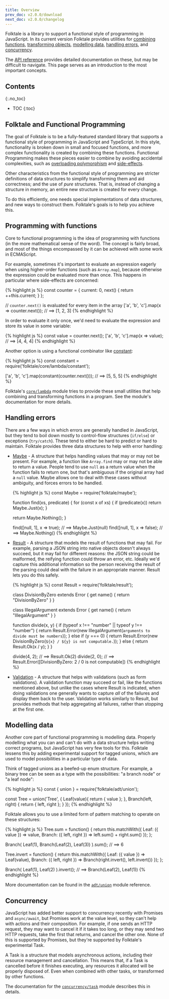 ```yaml
---
title: Overview
prev_doc: v2.0.0/download
next_doc: v2.0.0/changelog
---
```


Folktale is a library to support a functional style of programming in JavaScript.
In its current version Folktale provides utilities for [combining functions](/api/v2.0.0/en/folktale.core.lambda.html),
[transforming objects](/api/v2.0.0/en/folktale.core.object.html), [modelling data](/api/v2.0.0/en/folktale.adt.html), [handling errors](/api/v2.0.0/en/folktale.html#cat-handling-failures), and [concurrency](/api/v2.0.0/en/folktale.concurrency.task.html).

The [API reference](/api/v2.0.0/en/folktale.html) provides detailed documentation
on these, but may be difficult to navigate. This page serves as an introduction to
the most important concepts.


## Contents
{:.no_toc}

* TOC
{:toc}


## Folktale and Functional Programming

The goal of Folktale is to be a fully-featured standard library that supports a functional
style of programming in JavaScript and TypeScript. In this style, functionality is broken
down in small and focused functions, and more complex functionality is created by combining
these functions. Functional Programming makes these pieces easier to combine by avoiding
accidental complexities, such as [overloading polymorphism][] and [side-effects][].

Other characteristics from the functional style of programming are stricter definitions
of data structures to simplify transforming them and aid correctness; and the use of
*pure* structures. That is, instead of changing a structure in memory, an entire new
structure is created for every change.

To do this efficiently, one needs special implementations of data structures, and new
ways to construct them. Folktale's goals is to help you achieve this.


[overloading polymorphism]: https://www.quora.com/Object-Oriented-Programming-What-is-a-concise-definition-of-polymorphism/answer/Quildreen-Motta
[side-effects]: https://en.wikipedia.org/wiki/Side_effect_(computer_science).


## Programming with functions

Core to functional programming is the idea of programming with functions (in the more mathematical
sense of the word). The concept is fairly broad, and most of the things encompassed by it can be
achieved with some work in ECMAScript.

For example, sometimes it's important to evaluate an expression eagerly when using higher-order
functions (such as `Array.map`), because otherwise the expression could be evaluated more than
once. This happens in particular where side-effects are concerned:

{% highlight js %}
const counter = {
  current: 0,
  next() {
    return ++this.current;
  }
};

// `counter.next()` is evaluated for every item in the array
['a', 'b', 'c'].map(x => counter.next());
// ==> [1, 2, 3]
{% endhighlight %}

In order to evaluate it only once, we'd need to evaluate the expression and store its value
in some variable:

{% highlight js %}
const value = counter.next();
['a', 'b', 'c'].map(x => value);
// ==> [4, 4, 4]
{% endhighlight %}

Another option is using a functional combinator like [constant](/api/v2.0.0/en/folktale.core.lambda.constant.constant.html):

{% highlight js %}
const constant = require('folktale/core/lambda/constant');

['a', 'b', 'c'].map(constant(counter.next()));
// ==> [5, 5, 5]
{% endhighlight %}

Folktale's [`core/lambda`](/api/v2.0.0/en/folktale.core.lambda.html) module tries to provide
these small utilities that help combining and transforming functions in a program. See the
module's documentation for more details.


## Handling errors

There are a few ways in which errors are generally handled in JavaScript, but they tend to
boil down mostly to control-flow structures (`if/else`) or exceptions (`try/catch`). These
tend to either be hard to predict or hard to maintain. Folktale provides three data
structures to help with error handling:

  - [Maybe](/api/v2.0.0/en/folktale.maybe.html) - A structure that helps handling values
    that may or may not be present. For example, a function like `Array.find` may or may
    not be able to return a value. People tend to use `null` as a return value when the
    function fails to return one, but that's ambiguous if the original array had a `null`
    value. Maybe allows one to deal with these cases without ambiguity, and forces errors
    to be handled.

    {% highlight js %}
    const Maybe = require('folktale/maybe');

    function find(xs, predicate) {
      for (const x of xs) {
        if (predicate(x))  return Maybe.Just(x);
      }

      return Maybe.Nothing();
    }

    find([null, 1], x => true);  // ==> Maybe.Just(null)
    find([null, 1], x => false); // ==> Maybe.Nothing()
    {% endhighlight %}

  - [Result](/api/v2.0.0/en/folktale.result.html) - A structure that models the result
    of functions that may fail. For example, parsing a JSON string into native objects
    doesn't always succeed, but it may fail for different reasons: the JSON string could
    be malformed, the reifying function could throw an error, etc. Ideally we'd capture
    this additional information so the person receiving the result of the parsing could
    deal with the failure in an appropriate manner. Result lets you do this safely.

    {% highlight js %}
    const Result = require('folktale/result');

    class DivisionByZero extends Error {
      get name() { return "DivisionByZero" }
    }

    class IllegalArgument extends Error {
      get name() { return "IllegalArgument" }
    }

    function divide(x, y) {
      if (typeof x !== "number" || typeof y !== "number") {
        return Result.Error(new IllegalArgument(`arguments to divide must be numbers`));
      } else if (y === 0) {
        return Result.Error(new DivisionByZero(`${x} / ${y} is not computable.`));
      } else {
        return Result.Ok(x / y);
      }
    }

    divide(4, 2); // ==> Result.Ok(2)
    divide(2, 0); // ==> Result.Error([DivisionByZero: 2 / 0 is not computable])
    {% endhighlight %}

  - [Validation](/api/v2.0.0/en/folktale.validation.html) - A structure that helps with
    validations (such as form validations). A validation function may succeed or fail,
    like the functions mentioned above, but unlike the cases where Result is indicated,
    when doing validations one generally wants to capture *all* of the failures and
    display them back to the user. Validation works similarly to Result, but provides
    methods that help aggregating all failures, rather than stopping at the first one.


## Modelling data

Another core part of functional programming is modelling data. Properly modelling
what you can and can't do with a data structure helps writing correct programs,
but JavaScript has very few tools for this. Folktale lessens this by adding 
experimental support for tagged unions, which are used to model possibilities in a particular
type of data.

Think of tagged unions as a beefed-up enum structure. For example, a binary
tree can be seen as a type with the possibilities: "a branch node" or "a
leaf node":

{% highlight js %}
const { union } = require('folktale/adt/union');

const Tree = union('Tree', {
  Leaf(value){
    return { value };
  },
  Branch(left, right) {
    return { left, right };
  }
});
{% endhighlight %}

Folktale allows you to use a limited form of pattern matching to operate
on these structures:

{% highlight js %}
Tree.sum = function() {
  return this.matchWith({
    Leaf: ({ value }) => value,
    Branch: ({ left, right }) => left.sum() + right.sum()
  });
};

Branch(
  Leaf(1), 
  Branch(Leaf(2), Leaf(3))
).sum();
// ==> 6

Tree.invert = function() {
  return this.matchWith({
    Leaf: ({ value })         => Leaf(value),
    Branch: ({ left, right }) => Branch(right.invert(), left.invert())
  });
};

Branch(
  Leaf(1),
  Leaf(2)
).invert();
// ==> Branch(Leaf(2), Leaf(1))
{% endhighlight %}


More documentation can be found in the [`adt/union`](/api/v2.0.0/en/folktale.adt.union.html)
module reference.


## Concurrency

JavaScript has added better support to concurrency recently with Promises and `async/await`,
but Promises work at the value level, so they can't help with actions and their composition.
For example, if one sends an HTTP request, they may want to cancel it if it takes too long,
or they may send two HTTP requests, take the first that returns, and cancel the other one.
None of this is supported by Promises, but they're supported by Folktale's experimental Task.

A Task is a structure that models asynchronous actions, including their resource management
and cancellation. This means that, if a Task is cancelled before it finishes executing, any
resources it allocated will be properly disposed of. Even when combined with other tasks,
or transformed by other functions.

The documentation for the [`concurrency/task`](/api/v2.0.0/en/folktale.concurrency.task.html)
module describes this in details.
